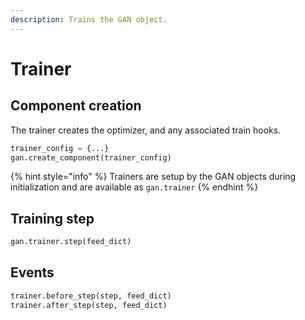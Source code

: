 ```yaml
---
description: Trains the GAN object.
---
```


# Trainer

## Component creation

The trainer creates the optimizer, and any associated train hooks.

```python
trainer_config = {...}
gan.create_component(trainer_config)
```

{% hint style="info" %}
Trainers are setup by the GAN objects during initialization and are available as `gan.trainer`
{% endhint %}

## Training step

```python
gan.trainer.step(feed_dict)
```

## Events

```python
trainer.before_step(step, feed_dict)
trainer.after_step(step, feed_dict)
```



